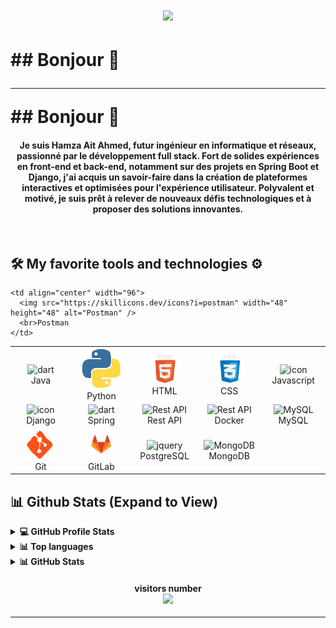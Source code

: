 <h1 align="center"><img src="https://github-profile-summary-cards.vercel.app/api/cards/profile-details?username=HamzaAitAhmed&theme=github_dark" /><h1/>
## Bonjour 👋


<hr/>
## Bonjour 👋


<h4 align="center">Je suis Hamza Ait Ahmed, futur ingénieur en informatique et réseaux, passionné par le développement full stack. Fort de solides expériences en front-end et back-end, notamment sur des projets en Spring Boot et Django, j'ai acquis un savoir-faire dans la création de plateformes interactives et optimisées pour l'expérience utilisateur. Polyvalent et motivé, je suis prêt à relever de nouveaux défis technologiques et à proposer des solutions innovantes.</h4>
<br>


## 🛠️ My favorite tools and technologies ⚙️

<table align="center">
  <tr>
    <td align="center" width="96">
      <img src="https://techstack-generator.vercel.app/java-icon.svg" width="48" height="48" alt="dart" />
      <br>Java
    </td>
<!--     <td align="center" width="96">
      <img src="https://techstack-generator.vercel.app/csharp-icon.svg" alt="icon" width="70" height="70" />
      <br>C#
    </td>
    <td align="center" width="96">
      <img src="https://techstack-generator.vercel.app/cpp-icon.svg" alt="icon" width="65" height="65" />
      <br>C++
    </td> -->
    <td align="center" width="96">
      <img src="logos/python.gif" alt="icon" width="65" height="65" />
      <br>Python
    </td>
<!--     <td align="center" width="96">
      <img src="https://techstack-generator.vercel.app/ts-icon.svg" alt="icon" width="65" height="65" />
      <br>Typescript
    </td>  -->
    <td align="center"  width="96">
      <img src="logos/html.gif" width="48" height="48" alt="HTML" />
      <br>HTML
    </td>
    <td align="center" width="96">
      <img src="logos/css.gif" width="48" height="48" alt="css" />
      <br>CSS
    </td>
    <td align="center" width="96">
      <img src="https://techstack-generator.vercel.app/js-icon.svg" alt="icon" width="65" height="65" />
      <br>Javascript
    </td>
    
  </tr>
  <tr>
<!--     <td align="center" width="96">
      <img src="logos/node.gif" alt="icon" width="65" height="65"/>
      <br>Node
    </td> -->
    <td align="center" width="96">
      <img src="https://techstack-generator.vercel.app/django-icon.svg" alt="icon" width="65" height="65" />
      <br>Django
    </td>
    <td align="center" width="96">
      <img src="https://www.edc4it.com/images/thumbs/spring.gif" width="48" height="48" alt="dart" />
      <br>Spring
    </td>
<!--   </tr> -->
<!--   <tr> -->
<!--     <td align="center" width="96">
      <img src="https://skillicons.dev/icons?i=tailwind" width="48" height="48" alt="tailwind" />
      <br>Tailwind
    </td> -->
    <td align="center" width="96">
      <img src="https://techstack-generator.vercel.app/restapi-icon.svg" width="65" height="65" alt="Rest API" />
      <br>Rest API
    </td>
    <td align="center" width="96">
      <img src="https://techstack-generator.vercel.app/docker-icon.svg" width="65" height="65" alt="Rest API" />
      <br>Docker
    </td>
<!--     <td align="center" width="96">
      <img src="https://techstack-generator.vercel.app/nginx-icon.svg" alt="icon" width="50" height="50" />
      <br>Nginx
    </td> -->
    <td align="center" width="96">
      <img src="https://techstack-generator.vercel.app/mysql-icon.svg" width="65" height="65" alt="MySQL" />
      <br>MySQL
    </td>
  </tr>
  <tr>
    <td align="center" width="96">
      <img src="logos/git.gif" width="50" height="48" alt="Git" />
      <br>Git
    </td>
    <td align="center"  width="96">
      <img src="logos/gitlab.gif" width="48" height="48" alt="GitLab" />
      <br>GitLab
    </td>
<!--      <td align="center" width="96">
      <img src="https://techstack-generator.vercel.app/github-icon.svg" width="65" height="65" alt="GitHub" />
      <br>Github
    </td> -->
    <td align="center" width="96">
      <img src="https://skillicons.dev/icons?i=postgres" width="48" height="48" alt="jquery" />
      <br>PostgreSQL
    </td>
    <td align="center" width="96">
      <img src="https://skillicons.dev/icons?i=mongodb" width="48" height="48" alt="MongoDB" />
      <br>MongoDB
    </td>
<!--   </tr> -->
<!--   <tr> -->
<!--     <td align="center" width="96">
      <img src="https://skillicons.dev/icons?i=dotnet" width="48" height="48" alt="ASP.NET Core" />
      <br>ASP.NET
    </td> -->
    
<!--     <td align="center" width="96">
      <img src="https://skillicons.dev/icons?i=redis" width="48" height="48" alt="Redis" />
      <br>Redis
    </td> -->
    <td align="center" width="96">
      <img src="https://skillicons.dev/icons?i=postman" width="48" height="48" alt="Postman" />
      <br>Postman
    </td>
<!--     <td align="center" width="96">
      <img src="logos/swagger.png" width="65" height="65" alt="Swagger" />
      <br>Swagger
    </td> -->
  </tr>
<!--   <tr> -->
<!--   <td align="center" width="96">
      <img src="https://skillicons.dev/icons?i=vscode" width="48" height="48" alt="VS Code" />
      <br>VS Code
    </td>
    <td align="center" width="96">
      <img src="https://skillicons.dev/icons?i=figma" width="48" height="48" alt="Figma" />
      <br>Figma
    </td>
    <td align="center" width="96">
      <img src="https://skillicons.dev/icons?i=photoshop" width="48" height="48" alt="Photoshop" />
      <br>Photoshop
    </td>
    <td align="center" width="96">
      <img src="https://skillicons.dev/icons?i=illustrator" width="48" height="48" alt="Illustrator" />
      <br>Illustrator
    </td>
    <td align="center" width="96">
      <img src="logos/canva.png" width="48" height="48" alt="Adobe XD" />
      <br>Canva
    </td>
    </tr> -->
</table>

## 📊 Github Stats (Expand to View) 


<details> 
  <summary><b>💻 GitHub Profile Stats</b></summary>
  <br/>
  <p align="center">
    <a href="https://github.com/anuraghazra/github-readme-stats"><img alt="Hamza AitAhmed Github Stats" src="https://github-readme-stats.vercel.app/api?username=HamzaAitAhmed&show_icons=true&count_private=true&theme=algolia" height="192px"/></a>
<br/>
  </p>
</details>

<details> 
  <summary><b> 📊 Top languages </b></summary>
  <br/>
  <p align="center">
    &nbsp;
	  <img src="https://github-profile-summary-cards.vercel.app/api/cards/repos-per-language?username=HamzaAitAhmed&theme=github_dark" />
    <img src="https://github-profile-summary-cards.vercel.app/api/cards/most-commit-language?username=HamzaAitAhmed&theme=github_dark" />
<br/>
</p>
</details>

<details> 
  <summary><b>📊 GitHub Stats</b></summary>
  <br/>
  <p align="center">
    <img alt="GitHub Stats" src="https://github-profile-summary-cards.vercel.app/api/cards/stats?username=HamzaAitAhmed&theme=github_dark" height="192px"/>
  </p>
</details>


<h4 align="center">visitors number <br> <img src="https://profile-counter.glitch.me/HamzaAitAhmed/count.svg">  </h4>

<hr/>
